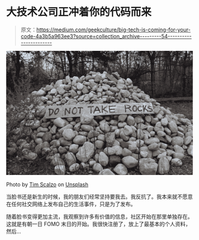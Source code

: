 # 大技术公司正冲着你的代码而来

> 原文：<https://medium.com/geekculture/big-tech-is-coming-for-your-code-4a3b5a963ee3?source=collection_archive---------54----------------------->

![](img/e4bfbf089ad55959f3c3b70d58288667.png)

Photo by [Tim Scalzo](https://unsplash.com/@tjscalzo?utm_source=medium&utm_medium=referral) on [Unsplash](https://unsplash.com?utm_source=medium&utm_medium=referral)

当脸书还是新生的时候，我的朋友们经常坚持要我去。我反抗了。我本来就不愿意在任何社交网络上发布自己的生活事件，只是为了发布。

随着脸书变得更加主流，我观察到许多有价值的信息，社区开始在那里单独存在。这就是有朝一日 FOMO 末日的开始。我很快注册了，放上了最基本的个人资料，然后…